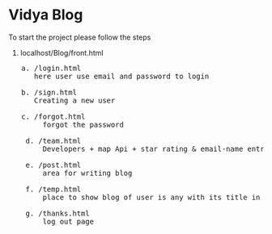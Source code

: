 # Vidya Blog

To start the project please follow the steps

1. localhost/Blog/front.html
<pre>
   a. /login.html 
      here user use email and password to login
      
   b. /sign.html
      Creating a new user
      
   c. /forgot.html
        forgot the password
        
    d. /team.html
        Developers + map Api + star rating & email-name entry
        
    e. /post.html
        area for writing blog
        
    f. /temp.html
        place to show blog of user is any with its title in dropdown menu
        
    g. /thanks.html
        log out page
        
   </pre>
